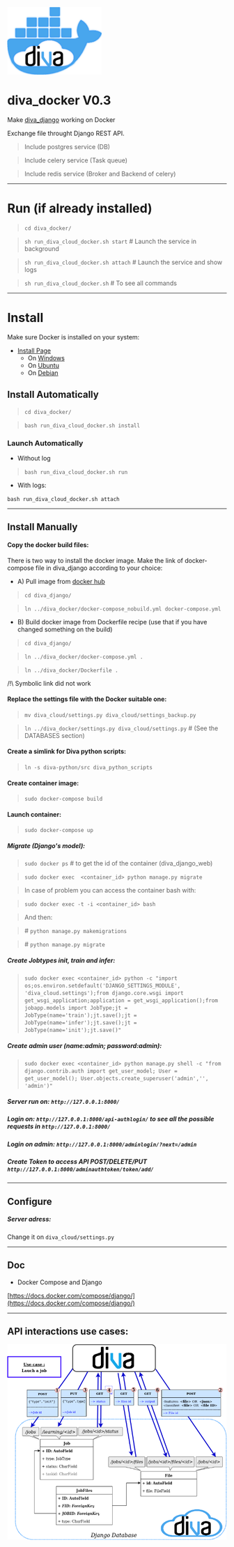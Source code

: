 <img src="/diva_cloud/diva_docker/media/diva_docker.png" data-canonical-src="/diva_cloud/diva_docker/media/diva_docker.png" width="217" height="155" />

# diva_docker V0.3

Make [diva_django](/diva_cloud/diva_django) working on Docker

Exchange file throught Django REST API.

> Include postgres service (DB)

> Include celery service (Task queue)

> Include redis service (Broker and Backend of celery)

---

# Run (if already installed)

> `cd diva_docker/` 

> `sh run_diva_cloud_docker.sh start`   # Launch the service in background

> `sh run_diva_cloud_docker.sh attach`  # Launch the service and show logs

> `sh run_diva_cloud_docker.sh`         # To see all commands

---

# Install

Make sure Docker is installed on your system:

- [Install Page](https://docs.docker.com/engine/install/)
  - On [Windows](https://hub.docker.com/editions/community/docker-ce-desktop-windows/)
  - On [Ubuntu](https://docs.docker.com/engine/install/ubuntu/)
  - On [Debian](https://docs.docker.com/engine/install/debian/)
  

## Install Automatically

> `cd diva_docker/` 

> `bash run_diva_cloud_docker.sh install` 

### Launch Automatically

- Without log

> `bash run_diva_cloud_docker.sh run` 

- With logs:

`bash run_diva_cloud_docker.sh attach` 

---

## Install Manually

#### Copy the docker build files:

There is two way to install the docker image.
Make the link of docker-compose file in diva_django according to your choice:
 
- A) Pull image from [docker hub](https://hub.docker.com/repository/docker/valm/diva_cloud/general)

> `cd diva_django/`

> `ln ../diva_docker/docker-compose_nobuild.yml docker-compose.yml`

- B) Build docker image from Dockerfile recipe (use that if you have changed something on the build)

> `cd diva_django/`

> `ln ../diva_docker/docker-compose.yml .`

> `ln ../diva_docker/Dockerfile .`

/!\ Symbolic link did not work

#### Replace the settings file with the Docker suitable one:

> `mv diva_cloud/settings.py diva_cloud/settings_backup.py`

> `ln ../diva_docker/settings.py diva_cloud/settings.py` # (See the DATABASES section)

#### Create a simlink for Diva python scripts:

> `ln -s diva-python/src diva_python_scripts`

#### Create container image:

> `sudo docker-compose build`

#### Launch container:

> `sudo docker-compose up`


##### Migrate (Django's model):

> `sudo docker ps`  # to get the id of the container (diva_django_web)

> `sudo docker exec  <container_id> python manage.py migrate`

> In case of problem you can access the container bash with:

> `sudo docker exec -t -i <container_id> bash`

> And then:

> \# `python manage.py makemigrations`

> \# `python manage.py migrate`

##### Create Jobtypes init, train and infer:

> `sudo docker exec <container_id> python -c "import os;os.environ.setdefault('DJANGO_SETTINGS_MODULE', 'diva_cloud.settings');from django.core.wsgi import get_wsgi_application;application = get_wsgi_application();from jobapp.models import JobType;jt = JobType(name='train');jt.save();jt = JobType(name='infer');jt.save();jt = JobType(name='init');jt.save()"`


##### Create admin user (name:admin; password:admin):

> `sudo docker exec <container_id> python manage.py shell -c "from django.contrib.auth import get_user_model; User = get_user_model(); User.objects.create_superuser('admin','', 'admin')"`


##### Server run on: `http://127.0.0.1:8000/`

##### Login on: `http://127.0.0.1:8000/api-authlogin/` to see all the possible requests in `http://127.0.0.1:8000/`

##### Login on admin: `http://127.0.0.1:8000/adminlogin/?next=/admin`

##### Create Token to access API POST/DELETE/PUT `http://127.0.0.1:8000/adminauthtoken/token/add/`

---

## Configure

##### Server adress:

Change it on `diva_cloud/settings.py`

---

## Doc

- Docker Compose and Django

[https://docs.docker.com/compose/django/](https://docs.docker.com/compose/django/)

---

## API interactions use cases:

![DIVA REST SCHEM](/diva_cloud/diva_docker/media/DjangoDIVA-UseCase.png)

